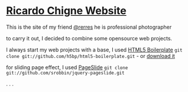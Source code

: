 # [Ricardo Chigne Website](http://ricardochigne.com)
This is the site of my friend [@rerres](https://twitter.com/rerres) he is professional photographer

to carry it out, I decided to combine some opensource web projects.

I always start my web projects with a base, I used [HTML5 Boilerplate](http://html5boilerplate.com)
 `git clone git://github.com/h5bp/html5-boilerplate.git` - or [download it](https://github.com/h5bp/html5-boilerplate/zipball/master)

for sliding page effect, I used 
[PageSlide](http://srobbin.com/jquery-plugins/pageslide/) `git clone git://github.com/srobbin/jquery-pageslide.git`

.
.
.

